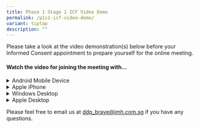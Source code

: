 ```yaml
---
title: Phase 1 Stage 1 ICF Video Demo
permalink: /p1s1-icf-video-demo/
variant: tiptap
description: ""
---
```

<p>Please take a look at the video demonstration(s) below before your Informed
Consent appointment to prepare yourself for the online meeting.</p>
<h4><strong>Watch the video for joining the meeting with...</strong></h4>
<div data-type="detailGroup" class="isomer-accordion isomer-accordion-white">
<details class="isomer-details">
<summary>Android Mobile Device</summary>
<div data-type="detailsContent" class="isomer-details-content">
<p></p>
<div class="iframe-wrapper">
<iframe height="315" width="560" allowfullscreen="true" frameborder="0" src="https://www.youtube.com/embed/-uZA7Op_BCg?si=bu9B-I35yhQioIKj"></iframe>
</div>
</div>
</details>
<details class="isomer-details">
<summary>Apple iPhone</summary>
<div data-type="detailsContent" class="isomer-details-content">
<p></p>
<div class="iframe-wrapper">
<iframe height="315" width="560" allowfullscreen="true" frameborder="0" src="https://www.youtube.com/embed/AaxUE-MhhLc?si=Olk9Ypqi07bCWxfb"></iframe>
</div>
</div>
</details>
<details class="isomer-details">
<summary>Windows Desktop</summary>
<div data-type="detailsContent" class="isomer-details-content">
<p></p>
<div class="iframe-wrapper">
<iframe height="315" width="560" allowfullscreen="true" frameborder="0" src="https://www.youtube.com/embed/Iv9pMDFaqcM?si=4THFQIIJuzhJdlFN"></iframe>
</div>
</div>
</details>
<details class="isomer-details">
<summary>Apple Desktop</summary>
<div data-type="detailsContent" class="isomer-details-content">
<p></p>
<div class="iframe-wrapper">
<iframe height="315" width="560" allowfullscreen="true" frameborder="0" src="https://www.youtube.com/embed/46-rcVr3CZQ?si=zLt_mUVl7jyto8yG"></iframe>
</div>
</div>
</details>
</div>
<p>Please feel free to email us at <a href="mailto:ddp_brave@imh.com.sg" rel="noopener noreferrer nofollow" target="_blank">ddp_brave@imh.com.sg</a> if you have
any questions.</p>